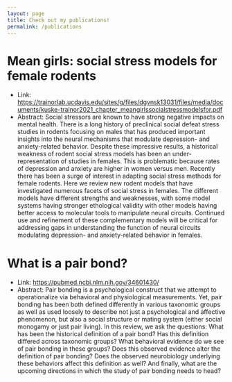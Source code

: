 ```yaml
---
layout: page
title: Check out my publications!
permalink: /publications
---
```


# Mean girls: social stress models for female rodents
- Link: https://trainorlab.ucdavis.edu/sites/g/files/dgvnsk13031/files/media/documents/kuske-trainor2021_chapter_meangirlssocialstressmodelsfor.pdf
- Abstract: Social stressors are known to have strong negative impacts on mental health. There is a long history of preclinical social defeat stress studies in rodents focusing on males that has produced important insights into the neural mechanisms that modulate depression- and anxiety-related behavior. Despite these impressive results, a historical weakness of rodent social stress models has been an under-representation of studies in females. This is problematic because rates of depression and anxiety are higher in women versus men. Recently there has been a surge of interest in adapting social stress methods for female rodents. Here we review new rodent models that have investigated numerous facets of social stress in females. The different models have different strengths and weaknesses, with some model systems having stronger ethological validity with other models having better access to molecular tools to manipulate neural circuits. Continued use and refinement of these complementary models will be critical for addressing gaps in understanding the function of neural circuits modulating depression- and anxiety-related behavior in females.
# What is a pair bond?
- Link: https://pubmed.ncbi.nlm.nih.gov/34601430/
- Abstract: Pair bonding is a psychological construct that we attempt to operationalize via behavioral and physiological measurements. Yet, pair bonding has been both defined differently in various taxonomic groups as well as used loosely to describe not just a psychological and affective phenomenon, but also a social structure or mating system (either social monogamy or just pair living). In this review, we ask the questions: What has been the historical definition of a pair bond? Has this definition differed across taxonomic groups? What behavioral evidence do we see of pair bonding in these groups? Does this observed evidence alter the definition of pair bonding? Does the observed neurobiology underlying these behaviors affect this definition as well? And finally, what are the upcoming directions in which the study of pair bonding needs to head?
